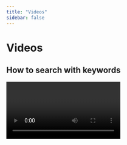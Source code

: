 ```yaml
---
title: "Videos"
sidebar: false
---
```


# Videos


## How to search with keywords

<Video id="J2LCsJlOEsI" />



## Search with AND / OR

<Video id="lEo96kOKGmA" />

## How to cite sources and avoid plagiarism? 

<Video id="esfZOcBIB6w" />



## Where to find research literature

<Video id="3YUAb9G8uUg" />



## Kajsa & Sandhya’s Writing Club

University of Bergen PhD students Kajsa Parding and Sandhya Tiwari talk about their writing club, and how it has helped them with their thesis work.

<Video id="pbH-PqsYxK8" />



## Saying What You Mean part 1 & 2

A good approach to argumentation in academic writing, part 1 of 2.

<Video id="OWeAPxlxGnE" />

<Video id="DVTg57airZg" />
